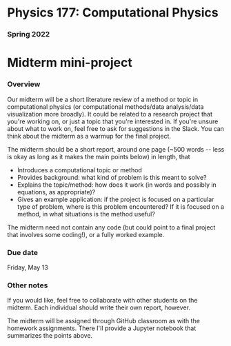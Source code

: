# Physics 177: Computational Physics
### Spring 2022


# Midterm mini-project

### Overview

Our midterm will be a short literature review of a method or topic in computational physics (or computational methods/data analysis/data visualization more broadly). It could be related to a research project that you're working on, or just a topic that you're interested in. If you're unsure about what to work on, feel free to ask for suggestions in the Slack. You can think about the midterm as a warmup for the final project.

The midterm should be a short report, around one page (~500 words -- less is okay as long as it makes the main points below) in length, that
- Introduces a computational topic or method  
- Provides background: what kind of problem is this meant to solve?  
- Explains the topic/method: how does it work (in words and possibly in equations, as appropriate)?  
- Gives an example application: if the project is focused on a particular type of problem, where is this problem encountered? If it is focused on a method, in what situations is the method useful?  

The midterm need not contain any code (but could point to a final project that involves some coding!), or a fully worked example.   

### Due date

Friday, May 13

### Other notes

If you would like, feel free to collaborate with other students on the midterm. Each individual should write their own report, however.

The midterm will be assigned through GitHub classroom as with the homework assignments. There I'll provide a Jupyter notebook that summarizes the points above.
